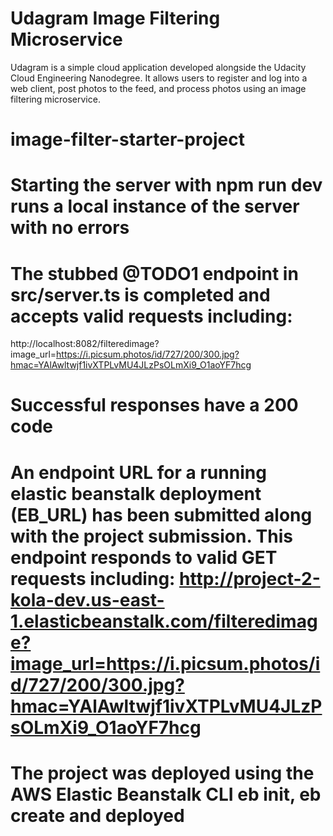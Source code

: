 # Udagram Image Filtering Microservice

Udagram is a simple cloud application developed alongside the Udacity Cloud Engineering Nanodegree. It allows users to register and log into a web client, post photos to the feed, and process photos using an image filtering microservice.

# image-filter-starter-project
# Starting the server with npm run dev runs a local instance of the server with no errors
# The stubbed @TODO1 endpoint in src/server.ts is completed and accepts valid requests including:
http://localhost:8082/filteredimage?image_url=https://i.picsum.photos/id/727/200/300.jpg?hmac=YAlAwltwjf1ivXTPLvMU4JLzPsOLmXi9_O1aoYF7hcg
# Successful responses have a 200 code
# An endpoint URL for a running elastic beanstalk deployment (EB_URL) has been submitted along with the project submission. This endpoint responds to valid GET requests including: http://project-2-kola-dev.us-east-1.elasticbeanstalk.com/filteredimage?image_url=https://i.picsum.photos/id/727/200/300.jpg?hmac=YAlAwltwjf1ivXTPLvMU4JLzPsOLmXi9_O1aoYF7hcg
# The project was deployed using the AWS Elastic Beanstalk CLI eb init, eb create and deployed